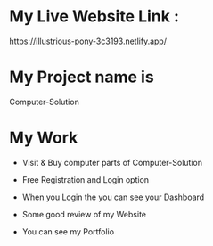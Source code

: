 # My Live Website Link : 

https://illustrious-pony-3c3193.netlify.app/

# My Project name is 

Computer-Solution

# My Work

* Visit & Buy computer parts of Computer-Solution

* Free Registration and Login option

* When you Login the you can see your Dashboard

* Some good review of my Website

* You can see my Portfolio

